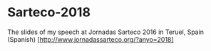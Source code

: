 # Sarteco-2018
The slides of my speech at Jornadas Sarteco 2016 in Teruel, Spain (Spanish) [http://www.jornadassarteco.org/?anyo=2018]
